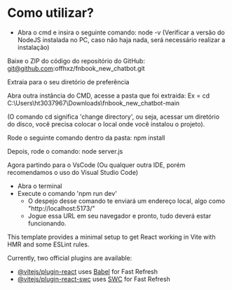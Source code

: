 # Como utilizar?

- Abra o cmd e insira o seguinte comando:
node -v (Verificar a versão do NodeJS instalada no PC, caso não haja nada, será necessário realizar a instalação)

Baixe o ZIP do código do repositório do GitHub: git@github.com:offhxz/fnbook_new_chatbot.git

Extraia para o seu diretório de preferência

Abra outra instância do CMD, acesse a pasta que foi extraida:
Ex = cd C:\Users\ht3037967\Downloads\fnbook_new_chatbot-main

(O comando cd significa 'change directory', ou seja, acessar um diretório do disco, você precisa colocar o local onde você instalou o projeto).

Rode o seguinte comando dentro da pasta:
npm install

Depois, rode o comando: node server.js

Agora partindo para o VsCode (Ou qualquer outra IDE, porém recomendamos o uso do Visual Studio Code)
- Abra o terminal
- Execute o comando 'npm run dev'
	- O despejo desse comando te enviará um endereço local, algo como "http://localhost:5173/"
	- Jogue essa URL em seu navegador e pronto, tudo deverá estar funcionando.

This template provides a minimal setup to get React working in Vite with HMR and some ESLint rules.

Currently, two official plugins are available:

- [@vitejs/plugin-react](https://github.com/vitejs/vite-plugin-react/blob/main/packages/plugin-react/README.md) uses [Babel](https://babeljs.io/) for Fast Refresh
- [@vitejs/plugin-react-swc](https://github.com/vitejs/vite-plugin-react-swc) uses [SWC](https://swc.rs/) for Fast Refresh
